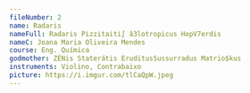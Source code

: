 ```yaml
---
fileNumber: 2
name: Radaris
nameFull: Radaris Pizzitaiti∫ â3lotropicus HopV7erdis
nameC: Joana Maria Oliveira Mendes
course: Eng. Química
godmother: ZÉNis Staterátis EruditusSussurradus Matrio$kus
instruments: Violino, Contrabaixo
picture: https://i.imgur.com/tlCaQpW.jpeg
---
```

